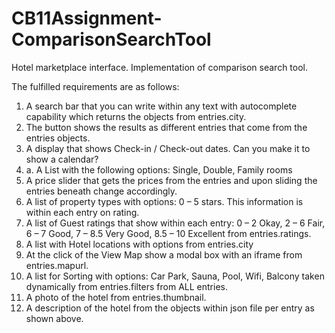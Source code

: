 # CB11Assignment-ComparisonSearchTool
Hotel marketplace interface. Implementation  of comparison  search tool.

The fulfilled requirements are as follows:

1. A search bar that you can write within any text with autocomplete capability which returns the objects from entries.city.
2. The button shows the results as different entries that come from the entries objects.
3. A display that shows Check-in / Check-out dates. Can you make it to show a calendar? 
3. a. A List with the following options: Single, Double, Family rooms 
4. A price slider that gets the prices from the entries and upon sliding the entries beneath change accordingly.
5. A list of property types with options: 0 – 5 stars. This information is within each entry on rating.
6. A list of Guest ratings that show within each entry: 0 – 2 Okay, 2 – 6 Fair, 6 – 7 Good, 7 – 8.5 Very Good, 8.5 – 10 Excellent 
   from entries.ratings.
8. A list with Hotel locations with options from entries.city 
9. At the click of the View Map show a modal box with an iframe from entries.mapurl.
10. A list for Sorting with options: Car Park, Sauna, Pool, Wifi, Balcony taken dynamically from entries.filters from ALL entries.
11. A photo of the hotel from entries.thumbnail.
12. A description of the hotel from the objects within json file per entry as shown above.
